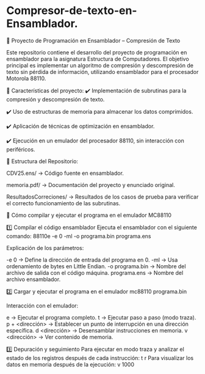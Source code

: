 # Compresor-de-texto-en-Ensamblador.
📌 Proyecto de Programación en Ensamblador – Compresión de Texto

Este repositorio contiene el desarrollo del proyecto de programación en ensamblador para la asignatura Estructura de Computadores. El objetivo principal es implementar un algoritmo de compresión y descompresión de texto sin pérdida de información, utilizando ensamblador para el procesador Motorola 88110.

🔹 Características del proyecto:
✔️ Implementación de subrutinas para la compresión y descompresión de texto.

✔️ Uso de estructuras de memoria para almacenar los datos comprimidos.

✔️ Aplicación de técnicas de optimización en ensamblador.

✔️ Ejecución en un emulador del procesador 88110, sin interacción con periféricos.


📂 Estructura del Repositorio:

CDV25.ens/ → Código fuente en ensamblador.

memoria.pdf/ → Documentación del proyecto y enunciado original.

ResultadosCorreciones/ → Resultados de los casos de prueba para verificar el correcto funcionamiento de las subrutinas.

🚀 Cómo compilar y ejecutar el programa en el emulador MC88110

1️⃣ Compilar el código ensamblador
Ejecuta el ensamblador con el siguiente comando:
      88110e -e 0 -ml -o programa.bin programa.ens

Explicación de los parámetros:

-e 0 → Define la dirección de entrada del programa en 0.
-ml → Usa ordenamiento de bytes en Little Endian.
-o programa.bin → Nombre del archivo de salida con el código máquina.
programa.ens → Nombre del archivo ensamblador.

2️⃣ Cargar y ejecutar el programa en el emulador
      mc88110 programa.bin

Interacción con el emulador:

e → Ejecutar el programa completo.
t → Ejecutar paso a paso (modo traza).
p + <dirección> → Establecer un punto de interrupción en una dirección específica.
d <dirección> → Desensamblar instrucciones en memoria.
v <dirección> → Ver contenido de memoria.

3️⃣ Depuración y seguimiento
Para ejecutar en modo traza y analizar el estado de los registros después de cada instrucción:
      t
      r
Para visualizar los datos en memoria después de la ejecución:
      v 1000
